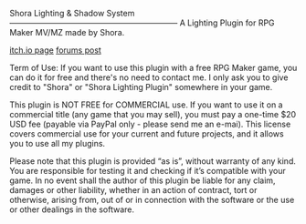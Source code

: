 Shora Lighting & Shadow System
―――――――――――――――――――――
A Lighting Plugin for RPG Maker MV/MZ made by Shora.

[itch.io page](https://shoraaa.itch.io/shora-lighting-plugin)
[forums post](https://forums.rpgmakerweb.com/index.php?threads/mz-mv-v1-9-1-shora-lighting-shadow-system.131410/)

Term of Use:
If you want to use this plugin with a free RPG Maker game, you can do it for free and there's no need to contact me. I only ask you to give credit to "Shora" or "Shora Lighting Plugin" somewhere in your game. 

This plugin is NOT FREE for COMMERCIAL use. If you want to use it on a commercial title (any game that you may sell), you must pay a one-time $20 USD fee (payable via PayPal only - please send me an e-mai). This license covers commercial use for your current and future projects, and it allows you to use all my plugins.

Please note that this plugin is provided “as is”, without warranty of any kind. You are responsible for testing it and checking if it’s compatible with your game. In no event shall the author of this plugin be liable for any claim, damages or other liability, whether in an action of contract, tort or otherwise, arising from, out of or in connection with the software or the use or other dealings in the software.
